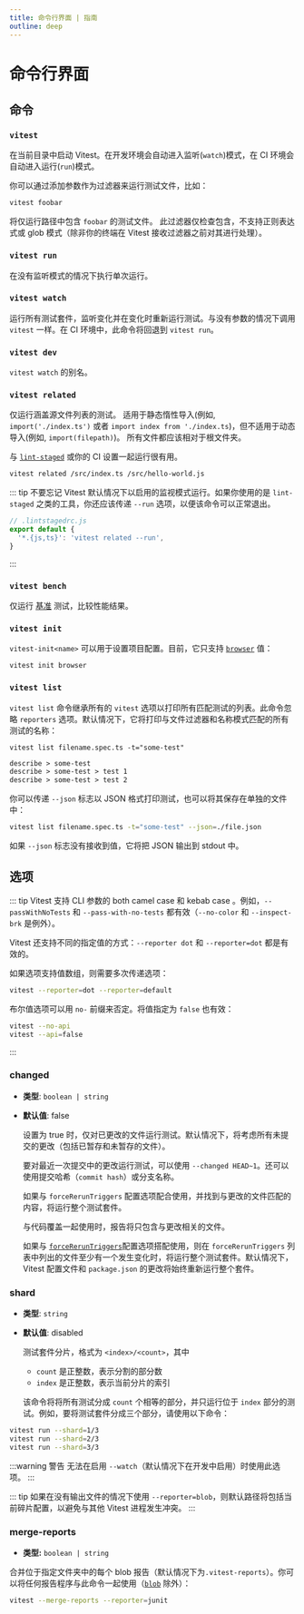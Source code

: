 ```yaml
---
title: 命令行界面 | 指南
outline: deep
---
```


# 命令行界面

## 命令

### `vitest`

在当前目录中启动 Vitest。在开发环境会自动进入监听(`watch`)模式，在 CI 环境会自动进入运行(`run`)模式。

你可以通过添加参数作为过滤器来运行测试文件，比如：

```bash
vitest foobar
```

将仅运行路径中包含 `foobar` 的测试文件。 此过滤器仅检查包含，不支持正则表达式或 glob 模式（除非你的终端在 Vitest 接收过滤器之前对其进行处理）。

### `vitest run`

在没有监听模式的情况下执行单次运行。

### `vitest watch`

运行所有测试套件，监听变化并在变化时重新运行测试。与没有参数的情况下调用 `vitest` 一样。在 CI 环境中，此命令将回退到 `vitest run`。

### `vitest dev`

`vitest watch` 的别名。

### `vitest related`

仅运行涵盖源文件列表的测试。 适用于静态惰性导入(例如, `import('./index.ts')` 或者 `import index from './index.ts`)，但不适用于动态导入(例如, `import(filepath)`)。 所有文件都应该相对于根文件夹。

与 [`lint-staged`](https://github.com/okonet/lint-staged) 或你的 CI 设置一起运行很有用。

```bash
vitest related /src/index.ts /src/hello-world.js
```

::: tip
不要忘记 Vitest 默认情况下以启用的监视模式运行。如果你使用的是 `lint-staged` 之类的工具，你还应该传递 `--run` 选项，以便该命令可以正常退出。

```js
// .lintstagedrc.js
export default {
  '*.{js,ts}': 'vitest related --run',
}
```

:::

### `vitest bench`

仅运行 [基准](https://vitest.dev/guide/features.html#benchmarking-experimental) 测试，比较性能结果。

### `vitest init`

`vitest-init<name>` 可以用于设置项目配置。目前，它只支持 [`browser`](/guide/browser/) 值：

```bash
vitest init browser
```

### `vitest list`

`vitest list` 命令继承所有的 `vitest` 选项以打印所有匹配测试的列表。此命令忽略 `reporters` 选项。默认情况下，它将打印与文件过滤器和名称模式匹配的所有测试的名称：

```shell
vitest list filename.spec.ts -t="some-test"
```

```txt
describe > some-test
describe > some-test > test 1
describe > some-test > test 2
```

你可以传递 `--json` 标志以 JSON 格式打印测试，也可以将其保存在单独的文件中：

```bash
vitest list filename.spec.ts -t="some-test" --json=./file.json
```

如果 `--json` 标志没有接收到值，它将把 JSON 输出到 stdout 中。

## 选项

::: tip
Vitest 支持 CLI 参数的 both camel case 和 kebab case 。例如，`--passWithNoTests` 和 `--pass-with-no-tests` 都有效（`--no-color` 和 `--inspect-brk` 是例外）。

Vitest 还支持不同的指定值的方式：`--reporter dot` 和 `--reporter=dot` 都是有效的。

如果选项支持值数组，则需要多次传递选项：

```bash
vitest --reporter=dot --reporter=default
```

布尔值选项可以用 `no-` 前缀来否定。将值指定为 `false` 也有效：

```bash
vitest --no-api
vitest --api=false
```

:::

<!--@include: ./cli-generated.md-->

### changed

- **类型**: `boolean | string`
- **默认值**: false

  设置为 true 时，仅对已更改的文件运行测试。默认情况下，将考虑所有未提交的更改（包括已暂存和未暂存的文件）。

  要对最近一次提交中的更改运行测试，可以使用 `--changed HEAD~1`。还可以使用提交哈希（`commit hash`）或分支名称。

  如果与 `forceRerunTriggers` 配置选项配合使用，并找到与更改的文件匹配的内容，将运行整个测试套件。

  与代码覆盖一起使用时，报告将只包含与更改相关的文件。

  如果与 [`forceRerunTriggers`](/config/#forcereruntriggers)配置选项搭配使用，则在 `forceRerunTriggers` 列表中列出的文件至少有一个发生变化时，将运行整个测试套件。默认情况下，Vitest 配置文件和 `package.json` 的更改将始终重新运行整个套件。

### shard

- **类型**: `string`
- **默认值**: disabled

  测试套件分片，格式为 `<index>/<count>`，其中

  - `count` 是正整数，表示分割的部分数
  - `index` 是正整数，表示当前分片的索引

  该命令将将所有测试分成 `count` 个相等的部分，并只运行位于 `index` 部分的测试。例如，要将测试套件分成三个部分，请使用以下命令：

```sh
vitest run --shard=1/3
vitest run --shard=2/3
vitest run --shard=3/3
```

:::warning 警告
无法在启用 `--watch`（默认情况下在开发中启用）时使用此选项。
:::

::: tip
如果在没有输出文件的情况下使用 `--reporter=blob`，则默认路径将包括当前碎片配置，以避免与其他 Vitest 进程发生冲突。
:::

### merge-reports

- **类型:** `boolean | string`

合并位于指定文件夹中的每个 blob 报告（默认情况下为`.vitest-reports`）。你可以将任何报告程序与此命令一起使用（[`blob`](/guide/reporters#blob-reporter) 除外）：

```sh
vitest --merge-reports --reporter=junit
```

[cac's dot notation]: https://github.com/cacjs/cac#dot-nested-options

